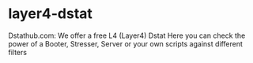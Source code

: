# layer4-dstat
Dstathub.com: We offer a free L4 (Layer4) Dstat Here you can check the power of a Booter, Stresser, Server or your own scripts against different filters
